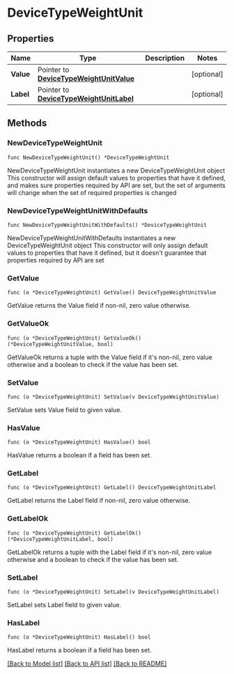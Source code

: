 # DeviceTypeWeightUnit

## Properties

Name | Type | Description | Notes
------------ | ------------- | ------------- | -------------
**Value** | Pointer to [**DeviceTypeWeightUnitValue**](DeviceTypeWeightUnitValue.md) |  | [optional] 
**Label** | Pointer to [**DeviceTypeWeightUnitLabel**](DeviceTypeWeightUnitLabel.md) |  | [optional] 

## Methods

### NewDeviceTypeWeightUnit

`func NewDeviceTypeWeightUnit() *DeviceTypeWeightUnit`

NewDeviceTypeWeightUnit instantiates a new DeviceTypeWeightUnit object
This constructor will assign default values to properties that have it defined,
and makes sure properties required by API are set, but the set of arguments
will change when the set of required properties is changed

### NewDeviceTypeWeightUnitWithDefaults

`func NewDeviceTypeWeightUnitWithDefaults() *DeviceTypeWeightUnit`

NewDeviceTypeWeightUnitWithDefaults instantiates a new DeviceTypeWeightUnit object
This constructor will only assign default values to properties that have it defined,
but it doesn't guarantee that properties required by API are set

### GetValue

`func (o *DeviceTypeWeightUnit) GetValue() DeviceTypeWeightUnitValue`

GetValue returns the Value field if non-nil, zero value otherwise.

### GetValueOk

`func (o *DeviceTypeWeightUnit) GetValueOk() (*DeviceTypeWeightUnitValue, bool)`

GetValueOk returns a tuple with the Value field if it's non-nil, zero value otherwise
and a boolean to check if the value has been set.

### SetValue

`func (o *DeviceTypeWeightUnit) SetValue(v DeviceTypeWeightUnitValue)`

SetValue sets Value field to given value.

### HasValue

`func (o *DeviceTypeWeightUnit) HasValue() bool`

HasValue returns a boolean if a field has been set.

### GetLabel

`func (o *DeviceTypeWeightUnit) GetLabel() DeviceTypeWeightUnitLabel`

GetLabel returns the Label field if non-nil, zero value otherwise.

### GetLabelOk

`func (o *DeviceTypeWeightUnit) GetLabelOk() (*DeviceTypeWeightUnitLabel, bool)`

GetLabelOk returns a tuple with the Label field if it's non-nil, zero value otherwise
and a boolean to check if the value has been set.

### SetLabel

`func (o *DeviceTypeWeightUnit) SetLabel(v DeviceTypeWeightUnitLabel)`

SetLabel sets Label field to given value.

### HasLabel

`func (o *DeviceTypeWeightUnit) HasLabel() bool`

HasLabel returns a boolean if a field has been set.


[[Back to Model list]](../README.md#documentation-for-models) [[Back to API list]](../README.md#documentation-for-api-endpoints) [[Back to README]](../README.md)


